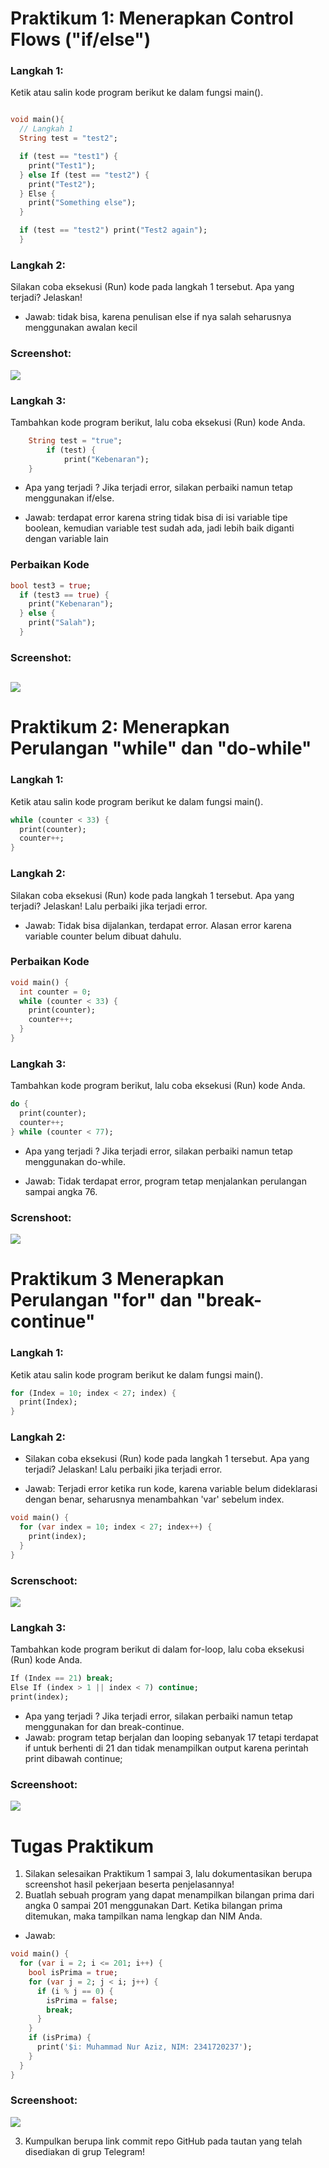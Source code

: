 # Praktikum 1: Menerapkan Control Flows ("if/else")
### Langkah 1:
Ketik atau salin kode program berikut ke dalam fungsi main().


```dart

void main(){
  // Langkah 1
  String test = "test2";

  if (test == "test1") {
    print("Test1");
  } else If (test == "test2") {
    print("Test2");
  } Else {
    print("Something else");
  }

  if (test == "test2") print("Test2 again");
  }
```
### Langkah 2:
Silakan coba eksekusi (Run) kode pada langkah 1 tersebut. Apa yang terjadi? Jelaskan!
- Jawab: tidak bisa, karena penulisan else if nya salah seharusnya menggunakan awalan kecil
### Screenshot: <br>
![](/2341720237-Mobile-SEM-5/Week-03/img/P1L2.png)

### Langkah 3:
Tambahkan kode program berikut, lalu coba eksekusi (Run) kode Anda.

```dart
    String test = "true";
        if (test) {
            print("Kebenaran");
    }
```
- Apa yang terjadi ? Jika terjadi error, silakan perbaiki namun tetap menggunakan if/else.

- Jawab: terdapat error karena string tidak bisa di isi variable tipe boolean, kemudian variable test sudah ada, jadi lebih baik diganti dengan variable lain

### Perbaikan Kode
```dart
bool test3 = true;
  if (test3 == true) {
    print("Kebenaran");
  } else {
    print("Salah");
  }
```
### Screenshot: <br>
![](/2341720237-Mobile-SEM-5/Week-03/img/P1L3.png)
-
# Praktikum 2: Menerapkan Perulangan "while" dan "do-while"

### Langkah 1: 
Ketik atau salin kode program berikut ke dalam fungsi main().

```dart
while (counter < 33) {
  print(counter);
  counter++;
}
```
### Langkah 2:
Silakan coba eksekusi (Run) kode pada langkah 1 tersebut. Apa yang terjadi? Jelaskan! Lalu perbaiki jika terjadi error.

- Jawab: Tidak bisa dijalankan, terdapat error. Alasan error karena variable counter belum dibuat dahulu.

### Perbaikan Kode

```dart
void main() {
  int counter = 0;
  while (counter < 33) {
    print(counter);
    counter++;
  }
}

```

### Langkah 3:
Tambahkan kode program berikut, lalu coba eksekusi (Run) kode Anda.

```dart
do {
  print(counter);
  counter++;
} while (counter < 77);
```
- Apa yang terjadi ? Jika terjadi error, silakan perbaiki namun tetap menggunakan do-while.

- Jawab: Tidak terdapat error, program tetap menjalankan perulangan sampai angka 76.
### Screnshoot:
![](/2341720237-Mobile-SEM-5/Week-03/img/P2L3.png)

# Praktikum 3 Menerapkan Perulangan "for" dan "break-continue"

### Langkah 1: 
Ketik atau salin kode program berikut ke dalam fungsi main().
```dart
for (Index = 10; index < 27; index) {
  print(Index);
}
```
### Langkah 2:
- Silakan coba eksekusi (Run) kode pada langkah 1 tersebut. Apa yang terjadi? Jelaskan! Lalu perbaiki jika terjadi error.

- Jawab: Terjadi error ketika run kode, karena variable belum dideklarasi dengan benar, seharusnya menambahkan 'var' sebelum index.

```dart
void main() {
  for (var index = 10; index < 27; index++) {
    print(index);
  }
}
```
### Screnschoot:
![](/2341720237-Mobile-SEM-5/Week-03/img/P3L2.png)

### Langkah 3:
Tambahkan kode program berikut di dalam for-loop, lalu coba eksekusi (Run) kode Anda.
```dart
If (Index == 21) break;
Else If (index > 1 || index < 7) continue;
print(index);
```
- Apa yang terjadi ? Jika terjadi error, silakan perbaiki namun tetap menggunakan for dan break-continue.
- Jawab: program tetap berjalan dan looping sebanyak 17 tetapi terdapat if untuk berhenti di 21 dan tidak menampilkan output karena perintah print dibawah continue;
### Screenshoot: 
![](/2341720237-Mobile-SEM-5/Week-03/img/P3L3.png)

# Tugas Praktikum
1. Silakan selesaikan Praktikum 1 sampai 3, lalu dokumentasikan berupa screenshot hasil pekerjaan beserta penjelasannya!
2. Buatlah sebuah program yang dapat menampilkan bilangan prima dari angka 0 sampai 201 menggunakan Dart. Ketika bilangan prima ditemukan, maka tampilkan nama lengkap dan NIM Anda.

- Jawab: 
```dart
void main() {
  for (var i = 2; i <= 201; i++) {
    bool isPrima = true;
    for (var j = 2; j < i; j++) {
      if (i % j == 0) {
        isPrima = false;
        break;
      }
    }
    if (isPrima) {
      print('$i: Muhammad Nur Aziz, NIM: 2341720237');
    }
  }
}
```
### Screenshoot:
![](/2341720237-Mobile-SEM-5/Week-03/img/PraktikumSoal2.png)


3. Kumpulkan berupa link commit repo GitHub pada tautan yang telah disediakan di grup Telegram!
